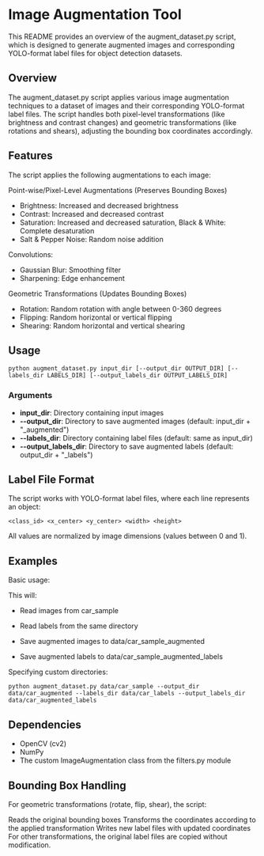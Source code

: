# Image Augmentation Tool
This README provides an overview of the augment_dataset.py script, which is designed to generate augmented images and corresponding YOLO-format label files for object detection datasets.

## Overview
The augment_dataset.py script applies various image augmentation techniques to a dataset of images and their corresponding YOLO-format label files. The script handles both pixel-level transformations (like brightness and contrast changes) and geometric transformations (like rotations and shears), adjusting the bounding box coordinates accordingly.

## Features
The script applies the following augmentations to each image:

Point-wise/Pixel-Level Augmentations (Preserves Bounding Boxes)

- Brightness: Increased and decreased brightness
- Contrast: Increased and decreased contrast
- Saturation: Increased and decreased saturation, Black & White: Complete desaturation
- Salt & Pepper Noise: Random noise addition

Convolutions:

- Gaussian Blur: Smoothing filter
- Sharpening: Edge enhancement

Geometric Transformations (Updates Bounding Boxes)

- Rotation: Random rotation with angle between 0-360 degrees
- Flipping: Random horizontal or vertical flipping
- Shearing: Random horizontal and vertical shearing

## Usage
```
python augment_dataset.py input_dir [--output_dir OUTPUT_DIR] [--labels_dir LABELS_DIR] [--output_labels_dir OUTPUT_LABELS_DIR]
```

### Arguments

- **input_dir**: Directory containing input images
- **--output_dir**: Directory to save augmented images (default: input_dir + "_augmented")
- **--labels_dir**: Directory containing label files (default: same as input_dir)
- **--output_labels_dir**: Directory to save augmented labels (default: output_dir + "_labels")

## Label File Format
The script works with YOLO-format label files, where each line represents an object:

``` <class_id> <x_center> <y_center> <width> <height> ```

All values are normalized by image dimensions (values between 0 and 1).

## Examples
Basic usage:

This will:

- Read images from car_sample

- Read labels from the same directory

- Save augmented images to data/car_sample_augmented

- Save augmented labels to data/car_sample_augmented_labels

Specifying custom directories:
```
python augment_dataset.py data/car_sample --output_dir data/car_augmented --labels_dir data/car_labels --output_labels_dir data/car_augmented_labels
```

## Dependencies
- OpenCV (cv2)
- NumPy
- The custom ImageAugmentation class from the filters.py module

## Bounding Box Handling
For geometric transformations (rotate, flip, shear), the script:

Reads the original bounding boxes
Transforms the coordinates according to the applied transformation
Writes new label files with updated coordinates
For other transformations, the original label files are copied without modification.